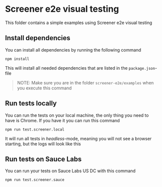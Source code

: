 # Screener e2e visual testing
This folder contains a simple examples using Screener e2e visual testing

## Install dependencies
You can install all dependencies by running the following command

    npm install
    
This will install all needed dependencies that are listed in the `package.json`-file

> NOTE: Make sure you are in the folder `screener-e2e/examples` when you execute this command

## Run tests locally
You can run the tests on your local machine, the only thing you need to have is Chrome. If you have it you can run this command

    npm run test.screener.local

It will run all tests in *headless*-mode, meaning you will not see a browser starting, but the logs will look like this

## Run tests on Sauce Labs
You can run your tests on Sauce Labs US DC with this command

    npm run test.screener.sauce
